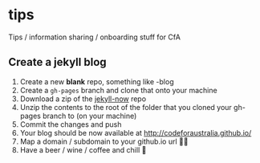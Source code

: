# tips
Tips / information sharing / onboarding stuff for CfA

## Create a jekyll blog
1. Create a new **blank** repo, something like <name-of-your-organisation>-blog
2. Create a `gh-pages` branch and clone that onto your machine
3. Download a zip of the [jekyll-now](https://github.com/barryclark/jekyll-now) repo
4. Unzip the contents to the root of the folder that you cloned your gh-pages branch to (on your machine)
5. Commit the changes and push
6. Your blog should be now available at http://codeforaustralia.github.io/<name-of-your-repo>
7. Map a domain / subdomain to your github.io url 👍🏽
8. Have a beer / wine / coffee and chill 🍻
